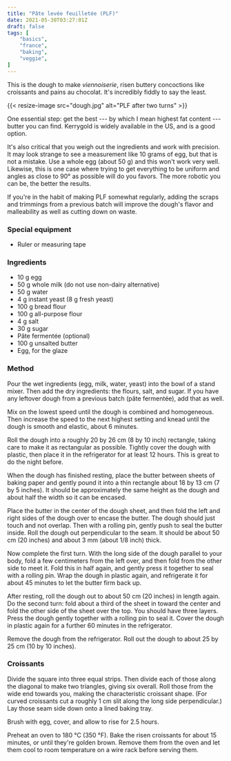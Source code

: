 ```yaml
---
title: "Pâte levée feuilletée (PLF)"
date: 2021-05-30T03:27:01Z
draft: false
tags: [
    "basics",
    "france",
    "baking",
    "veggie",
]
---
```


This is the dough to make _viennoiserie_, risen buttery concoctions like croissants and pains au chocolat. It's incredibly fiddly to say the least.

{{< resize-image src="dough.jpg" alt="PLF after two turns" >}}

One essential step: get the best --- by which I mean highest fat content --- butter you can find. Kerrygold is widely available in the US, and is a good option.

It's also critical that you weigh out the ingredients and work with precision. It may look strange to see a measurement like 10 grams of egg, but that is not a mistake. Use a whole egg (about 50 g) and this won't work very well. Likewise, this is one case where trying to get everything to be uniform and angles as close to 90° as possible will do you favors. The more robotic you can be, the better the results.

If you're in the habit of making PLF somewhat regularly, adding the scraps and trimmings from a previous batch will improve the dough's flavor and malleability as well as cutting down on waste.

### Special equipment

* Ruler or measuring tape

### Ingredients

* 10 g egg
* 50 g whole milk (do not use non-dairy alternative)
* 50 g water
* 4 g instant yeast (8 g fresh yeast)
* 100 g bread flour
* 100 g all-purpose flour
* 4 g salt
* 30 g sugar
* Pâte fermentée (optional)
* 100 g unsalted butter
* Egg, for the glaze

### Method

Pour the wet ingredients (egg, milk, water, yeast) into the bowl of a stand mixer. Then add the dry ingredients: the flours, salt, and sugar. If you have any leftover dough from a previous batch (pâte fermentée), add that as well.

Mix on the lowest speed until the dough is combined and homogeneous. Then increase the speed to the next highest setting and knead until the dough is smooth and elastic, about 6 minutes.

Roll the dough into a roughly 20 by 26 cm (8 by 10 inch) rectangle, taking care to make it as rectangular as possible. Tightly cover the dough with plastic, then place it in the refrigerator for at least 12 hours. This is great to do the night before.

When the dough has finished resting, place the butter between sheets of baking paper and gently pound it into a thin rectangle about 18 by 13 cm (7 by 5 inches). It should be approximately the same height as the dough and about half the width so it can be encased.

Place the butter in the center of the dough sheet, and then fold the left and right sides of the dough over to encase the butter. The dough should just touch and not overlap. Then with a rolling pin, gently push to seal the butter inside. Roll the dough out perpendicular to the seam. It should be about 50 cm (20 inches) and about 3 mm (about 1/8 inch) thick.

Now complete the first turn. With the long side of the dough parallel to your body, fold a few centimeters from the left over, and then fold from the other side to meet it. Fold this in half again, and gently press it together to seal with a rolling pin. Wrap the dough in plastic again, and refrigerate it for about 45 minutes to let the butter firm back up.

After resting, roll the dough out to about 50 cm (20 inches) in length again. Do the second turn: fold about a third of the sheet in toward the center and fold the other side of the sheet over the top. You should have three layers. Press the dough gently together with a rolling pin to seal it. Cover the dough in plastic again for a further 60 minutes in the refrigerator.

Remove the dough from the refrigerator. Roll out the dough to about 25 by 25 cm (10 by 10 inches).

### Croissants

Divide the square into three equal strips. Then divide each of those along the diagonal to make two triangles, giving six overall. Roll those from the wide end towards you, making the characteristic croissant shape. (For curved croissants cut a roughly 1 cm slit along the long side perpendicular.) Lay those seam side down onto a lined baking tray.

Brush with egg, cover, and allow to rise for 2.5 hours.

Preheat an oven to 180 °C (350 °F). Bake the risen croissants for about 15 minutes, or until they're golden brown. Remove them from the oven and let them cool to room temperature on a wire rack before serving them.



